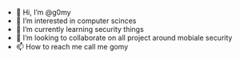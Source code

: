 - 👋 Hi, I’m @g0my
- 👀 I’m interested in computer scinces 
- 🌱 I’m currently learning security things 
- 💞️ I’m looking to collaborate on all project around mobiale security 
- 📫 How to reach me call me gomy 

<!---
g0my/g0my is a ✨ special ✨ repository because its `README.md` (this file) appears on your GitHub profile.
You can click the Preview link to take a look at your changes.
--->
